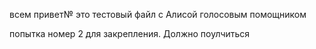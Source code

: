всем привет№ это тестовый файл с Алисой голосовым помощником


попытка номер 2 для закрепления. Должно поулчиться